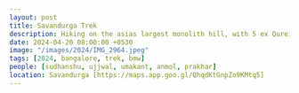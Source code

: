 ```yaml
---
layout: post
title: Savandurga Trek
description: Hiking on the asias largest monolith hill, with 5 ex Qureites. The steep trails tested our resolve as we pushed forward. My friend brought his drone  and we got some amazing shots.
date: 2024-04-20 08:00:00 +0530
image: "/images/2024/IMG_2964.jpeg"
tags: [2024, bangalore, trek, bmw]
people: [sudhanshu, ujjwal, umakant, anmol, prakhar]
location: Savandurga [https://maps.app.goo.gl/QhqdKtGnpZo9KMtq5]
---
```

